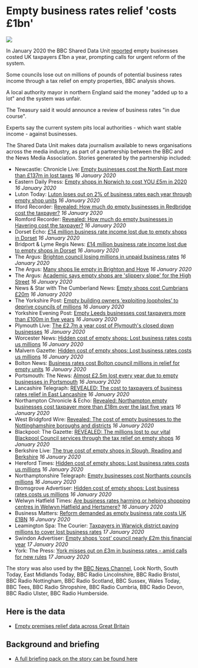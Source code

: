# Empty business rates relief 'costs £1bn'

![](https://ichef.bbci.co.uk/news/660/cpsprodpb/10279/production/_110496166_piejackerscustomermiddlesbrough.jpg)

In January 2020 the BBC Shared Data Unit [reported](https://www.bbc.co.uk/news/uk-england-48854450) empty businesses costed UK taxpayers £1bn a year, prompting calls for urgent reform of the system.

Some councils lose out on millions of pounds of potential business rates income through a tax relief on empty properties, BBC analysis shows.

A local authority mayor in northern England said the money "added up to a lot" and the system was unfair.

The Treasury said it would announce a review of business rates "in due course".

Experts say the current system pits local authorities - which want stable income - against businesses.

The Shared Data Unit makes data journalism available to news organisations across the media industry, as part of a partnership between the BBC and the News Media Association. Stories generated by the partnership included:

* Newcastle: Chronicle Live: [Empty businesses cost the North East more than £137m in lost taxes](https://www.chroniclelive.co.uk/news/north-east-news/empty-businesses-cost-north-east-17575218) *16 January 2020*
* Eastern Daily Press: [Empty shops in Norwich to cost YOU £5m in 2020](https://www.edp24.co.uk/business/norwich-empty-shops-set-to-cost-5m-in-2020-1-6467788) *16 January 2020*
* Luton Today: [Luton loses out on 2% of business rates each year through empty shop units](https://www.lutontoday.co.uk/news/people/luton-loses-out-on-2-of-business-rates-each-year-through-empty-shop-units-1-9204300) *16 January 2020*
* Ilford Recorder: [Revealed: How much do empty businesses in Redbridge cost the taxpayer?](https://www.ilfordrecorder.co.uk/news/empty-businesses-in-redbridge-1-6467826) *16 January 2020*
* Romford Recorder: [Revealed: How much do empty businesses in Havering cost the taxpayer?](https://www.romfordrecorder.co.uk/news/empty-business-rates-relief-havering-1-6467822) *16 January 2020*
* Dorset Echo: [£14 million business rate income lost due to empty shops in Dorset](https://www.dorsetecho.co.uk/news/18163339.14-million-business-rate-income-lost-due-empty-shops-dorset/) *16 January 2020*
* Bridport & Lyme Regis News: [£14 million business rate income lost due to empty shops in Dorset](https://www.bridportnews.co.uk/news/18163340.14-million-business-rate-income-lost-due-empty-shops-dorset/) *16 January 2020*
* The Argus: [Brighton council losing millions in unpaid business rates](https://www.theargus.co.uk/news/18163154.brighton-council-losing-millions-unpaid-business-rates/) *16 January 2020*
* The Argus: [Many shops lie empty in Brighton and Hove](https://www.theargus.co.uk/news/18163159.many-shops-lie-empty-brighton-hove/) *16 January 2020*
* The Argus: [Academic says empty shops are 'slippery slope' for the High Street](https://www.theargus.co.uk/news/18163554.academic-says-empty-shops-slippery-slope-high-street/) *16 January 2020*
* News & Star with The Cumberland News: [Empty shops cost Cumbrians £20m](https://www.newsandstar.co.uk/news/18162869.empty-shops-cost-cumbrians-20m/) *16 January 2020*
* The Yorkshire Post: [Empty building owners ‘exploiting loopholes’ to deprive councils of millions](https://www.yorkshirepost.co.uk/business/empty-building-owners-exploiting-loopholes-to-deprive-councils-of-millions-1-10203264) *16 January 2020*
* Yorkshire Evening Post: [Empty Leeds businesses cost taxpayers more than £100m in five years](https://www.yorkshireeveningpost.co.uk/news/politics/empty-leeds-businesses-cost-taxpayers-more-ps100m-five-years-1364762?fbclid) *16 January 2020*
* Plymouth Live: [The £2.7m a year cost of Plymouth's closed down businesses](https://www.plymouthherald.co.uk/news/business/27m-year-cost-plymouths-closed-3738659) *16 January 2020*
* Worcester News: [Hidden cost of empty shops: Lost business rates costs us millions](https://www.worcesternews.co.uk/news/18163519.hidden-cost-empty-shops-lost-business-rates-costs-us-millions/?ref=rss&utm_source=dlvr.it&utm_medium=twitter) *16 January 2020*
* Malvern Gazette: [Hidden cost of empty shops: Lost business rates costs us millions](https://www.malverngazette.co.uk/news/18163520.hidden-cost-empty-shops-lost-business-rates-costs-us-millions/?ref=rss) *16 January 2020*
* Bolton News: [Business rates cost Bolton council millions in relief for empty units](https://www.theboltonnews.co.uk/news/18163529.business-rates-cost-bolton-council-millions-relief-empty-units/) *16 January 2020*
* Portsmouth: The News: [Almost £2.5m lost every year due to empty businesses in Portsmouth](https://www.portsmouth.co.uk/news/politics/almost-ps25m-lost-every-year-due-empty-businesses-portsmouth-1366248) *16 January 2020*
* Lancashire Telegraph: [REVEALED: The cost to taxpayers of business rates relief in East Lancashire](https://www.lancashiretelegraph.co.uk/news/18163481.revealed-cost-taxpayers-business-rates-relief-east-lancashire/?ref=rss&utm_source=dlvr.it&utm_medium=twitter) *16 January 2020*
* Northampton Chronicle & Echo: [Revealed: Northampton empty businesses cost taxpayer more than £18m over the last five years](https://www.northamptonchron.co.uk/business/revealed-northampton-empty-businesses-cost-taxpayer-more-than-18m-over-the-last-five-years-1-9202960) *16 January 2020*
* West Bridgford Wire: [Revealed: The cost of empty businesses to the Nottinghamshire boroughs and districts](https://westbridgfordwire.com/revealed-the-cost-of-empty-businesses-to-the-nottinghamshire-boroughs-and-districts/) *16 January 2020*
* Blackpool: The Gazette: [REVEALED: The millions lost to our vital Blackpool Council services through the tax relief on empty shops](https://www.blackpoolgazette.co.uk/business/revealed-the-millions-lost-to-our-vital-blackpool-council-services-through-the-tax-relief-on-empty-shops-1-10204420) *16 January 2020*
* Berkshire Live: [The true cost of empty shops in Slough, Reading and Berkshire](https://www.getreading.co.uk/news/business/true-cost-empty-shops-berkshire-17567958) *16 January 2020*
* Hereford Times: [Hidden cost of empty shops: Lost business rates costs us millions](https://www.herefordtimes.com/news/regional/18163519.hidden-cost-empty-shops-lost-business-rates-costs-us-millions/) *16 January 2020*
* Northamptonshire Telegraph: [Empty businesses cost Northants councils millions](https://www.northantstelegraph.co.uk/news/people/empty-businesses-cost-northants-councils-millions-1365693) *16 January 2020*
* Bromsgrove Advertiser: [Hidden cost of empty shops: Lost business rates costs us millions](https://www.bromsgroveadvertiser.co.uk/news/regional/worcestershire/18163519.hidden-cost-empty-shops-lost-business-rates-costs-us-millions/) *16 January 2020*
* Welwyn Hatfield Times: [Are business rates harming or helping shopping centres in Welwyn Hatfield and Hertsmere?](https://www.whtimes.co.uk/news/empty-business-rates-relief-in-welwyn-hatfield-and-hertsmere-1-6469784) *16 January 2020*
* Business Matters: [Reform demanded as empty business rate costs UK £1BN](https://www.bmmagazine.co.uk/news/reform-demanded-as-empty-business-rate-costs-uk-1bn/) *16 January 2020*
* Leamington Spa: The Courier: [Taxpayers in Warwick district paying millions to cover lost business rates](https://www.leamingtoncourier.co.uk/news/people/taxpayers-warwick-district-paying-millions-cover-lost-business-rates-1364823) *17 January 2020*
* Swindon Advertiser: [Empty shops ‘cost’ council nearly £2m this financial year](https://www.swindonadvertiser.co.uk/news/18167493.empty-shops-cost-council-nearly-2m-financial-year/) *17 January 2020*
* York: The Press: [York misses out on £3m in business rates - amid calls for new rules](https://www.yorkpress.co.uk/news/18166584.york-misses-3m-business-rates---amid-calls-new-rules/) *17 January 2020*

The story was also used by the [BBC News Channel](https://drive.google.com/open?id=1XpaQsCmArjSaUHNKJIm7hCT0cwrE1h3b), Look North, South Today, East Midlands Today,  BBC Radio Lincolnshire, BBC Radio Bristol, BBC Radio Nottingham, BBC Radio Scotland, BBC Sussex, Wales Today, BBC Tees, BBC Radio Shropshire, BBC Radio Cumbria, BBC Radio Devon, BBC Radio Ulster, BBC Radio Humberside. 


## Here is the data 

* [Empty premises relief data across Great Britain](https://docs.google.com/spreadsheets/d/1d7ytxfBlHucWl_gWrc2bpyCpxvWJpX95/edit#gid=1232435142)

## Background and briefing

* [A full briefing pack on the story can be found here](https://docs.google.com/document/d/1cmAIo2v83JQqm5MBkfuN1_IZgTuJEVFhmBVtaV3SLWw/edit)
